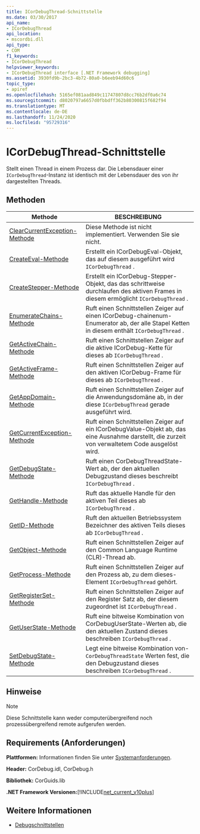 ```yaml
---
title: ICorDebugThread-Schnittstelle
ms.date: 03/30/2017
api_name:
- ICorDebugThread
api_location:
- mscordbi.dll
api_type:
- COM
f1_keywords:
- ICorDebugThread
helpviewer_keywords:
- ICorDebugThread interface [.NET Framework debugging]
ms.assetid: 3930fd9b-2bc3-4b72-80a0-b6eeb94d60c6
topic_type:
- apiref
ms.openlocfilehash: 5165ef081aad849c11747807d8cc76b2df0a6c74
ms.sourcegitcommit: d8020797a6657d0fbbdff362b80300815f682f94
ms.translationtype: MT
ms.contentlocale: de-DE
ms.lasthandoff: 11/24/2020
ms.locfileid: "95729316"
---
```

# <a name="icordebugthread-interface"></a>ICorDebugThread-Schnittstelle

Stellt einen Thread in einem Prozess dar. Die Lebensdauer einer `ICorDebugThread`-Instanz ist identisch mit der Lebensdauer des von ihr dargestellten Threads.  
  
## <a name="methods"></a>Methoden  
  
|Methode|BESCHREIBUNG|  
|------------|-----------------|  
|[ClearCurrentException-Methode](icordebugthread-clearcurrentexception-method.md)|Diese Methode ist nicht implementiert. Verwenden Sie sie nicht.|  
|[CreateEval-Methode](icordebugthread-createeval-method.md)|Erstellt ein ICorDebugEval-Objekt, das auf diesem ausgeführt wird `ICorDebugThread` .|  
|[CreateStepper-Methode](icordebugthread-createstepper-method.md)|Erstellt ein ICorDebug-Stepper-Objekt, das das schrittweise durchlaufen des aktiven Frames in diesem ermöglicht `ICorDebugThread` .|  
|[EnumerateChains-Methode](icordebugthread-enumeratechains-method.md)|Ruft einen Schnittstellen Zeiger auf einen ICorDebug-chainenum-Enumerator ab, der alle Stapel Ketten in diesem enthält `ICorDebugThread` .|  
|[GetActiveChain-Methode](icordebugthread-getactivechain-method.md)|Ruft einen Schnittstellen Zeiger auf die aktive ICorDebug-Kette für dieses ab `ICorDebugThread` .|  
|[GetActiveFrame-Methode](icordebugthread-getactiveframe-method.md)|Ruft einen Schnittstellen Zeiger auf den aktiven ICorDebug-Frame für dieses ab `ICorDebugThread` .|  
|[GetAppDomain-Methode](icordebugthread-getappdomain-method.md)|Ruft einen Schnittstellen Zeiger auf die Anwendungsdomäne ab, in der diese `ICorDebugThread` gerade ausgeführt wird.|  
|[GetCurrentException-Methode](icordebugthread-getcurrentexception-method.md)|Ruft einen Schnittstellen Zeiger auf ein ICorDebugValue-Objekt ab, das eine Ausnahme darstellt, die zurzeit von verwaltetem Code ausgelöst wird.|  
|[GetDebugState-Methode](icordebugthread-getdebugstate-method.md)|Ruft einen CorDebugThreadState-Wert ab, der den aktuellen Debugzustand dieses beschreibt `ICorDebugThread` .|  
|[GetHandle-Methode](icordebugthread-gethandle-method.md)|Ruft das aktuelle Handle für den aktiven Teil dieses ab `ICorDebugThread` .|  
|[GetID-Methode](icordebugthread-getid-method.md)|Ruft den aktuellen Betriebssystem Bezeichner des aktiven Teils dieses ab `ICorDebugThread` .|  
|[GetObject-Methode](icordebugthread-getobject-method.md)|Ruft einen Schnittstellen Zeiger auf den Common Language Runtime (CLR)-Thread ab.|  
|[GetProcess-Methode](icordebugthread-getprocess-method.md)|Ruft einen Schnittstellen Zeiger auf den Prozess ab, zu dem dieses-Element `ICorDebugThread` gehört.|  
|[GetRegisterSet-Methode](icordebugthread-getregisterset-method.md)|Ruft einen Schnittstellen Zeiger auf den Register Satz ab, der diesem zugeordnet ist `ICorDebugThread` .|  
|[GetUserState-Methode](icordebugthread-getuserstate-method.md)|Ruft eine bitweise Kombination von CorDebugUserState-Werten ab, die den aktuellen Zustand dieses beschreiben `ICorDebugThread` .|  
|[SetDebugState-Methode](icordebugthread-setdebugstate-method.md)|Legt eine bitweise Kombination von- `CorDebugThreadState` Werten fest, die den Debugzustand dieses beschreiben `ICorDebugThread` .|  
  
## <a name="remarks"></a>Hinweise  
  
> [!NOTE]
> Diese Schnittstelle kann weder computerübergreifend noch prozessübergreifend remote aufgerufen werden.  
  
## <a name="requirements"></a>Requirements (Anforderungen)  

 **Plattformen:** Informationen finden Sie unter [Systemanforderungen](../../get-started/system-requirements.md).  
  
 **Header:** CorDebug.idl, CorDebug.h  
  
 **Bibliothek:** CorGuids.lib  
  
 **.NET Framework Versionen:**[!INCLUDE[net_current_v10plus](../../../../includes/net-current-v10plus-md.md)]  
  
## <a name="see-also"></a>Weitere Informationen

- [Debugschnittstellen](debugging-interfaces.md)
